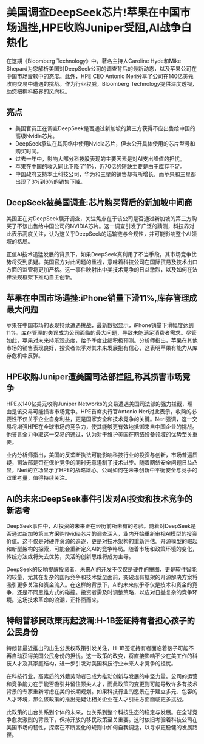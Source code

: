 # 美国调查DeepSeek芯片!苹果在中国市场遇挫,HPE收购Juniper受阻,AI战争白热化

在这期《Bloomberg Technology》中，著名主持人Caroline Hyde和Mike Shepard为您解析美国对DeepSeek公司的调查背后的最新动态，以及苹果公司在中国市场疲软中的态度。此外，HPE CEO Antonio Neri分享了公司在140亿美元收购交易中遭遇的挑战。作为行业权威，Bloomberg Technology提供深度透视，助您把握科技界的风向标。

## 亮点
- 美国官员正在调查DeepSeek是否通过新加坡的第三方获得不应出售给中国的高级Nvidia芯片。
- DeepSeek承认在其网络中使用Nvidia芯片，但未公开具体使用的芯片型号和购买时间。
- 过去一年中，影响大部分科技股表现的主要因素是对AI支出峰值的担忧。
- 苹果在中国的收入同比下降了11%，近70亿的短缺主要是由于库存不足。
- 中国政府支持本土科技公司，华为和三星的销售却有所增长，而苹果和三星都出现了3%到6%的销售下降。

## DeepSeek被美国调查:芯片购买背后的新加坡中间商
美国正在对DeepSeek展开调查，关注焦点在于该公司是否通过新加坡的第三方购买了不该出售给中国公司的NVIDIA芯片。这一调查引发了广泛的猜测，科技界对此表示高度关注，认为这关乎DeepSeek的运输链与合规性，并可能影响整个AI领域的格局。

正值AI技术迅猛发展的背景下，如果DeepSeek真利用了不当手段，其市场竞争优势将受到质疑。美国官方对此问题的重视，意味着科技公司在国际贸易及技术出口方面的监管将更加严格。这一事件映射出中美技术竞争的日益激烈，以及如何在法律法规框架下推动自主创新。

## 苹果在中国市场遇挫:iPhone销量下滑11%,库存管理成最大问题
苹果在中国市场的表现持续遭遇挑战，最新数据显示，iPhone销量下滑幅度达到11%。库存管理的失误成为公司面临的最大问题，导致未能满足消费者需求。尽管如此，苹果对未来持乐观态度，给予季度业绩积极预测。分析师指出，苹果在其他市场的销售表现良好，投资者似乎对其未来发展抱有信心，这表明苹果有能力从库存危机中反弹。

## HPE收购Juniper遭美国司法部拦阻,称其损害市场竞争
HPE以140亿美元收购Juniper Networks的交易遭遇美国司法部的强力拦截，理由是该交易可能损害市场竞争。HPE首席执行官Antonio Neri对此表示，收购的必要性不仅关乎企业自身利益，更是国家安全和技术竞争的关键。Neri强调，这一交易将增强HPE在全球市场的竞争力，使其能够更有效地抵御来自中国企业的挑战。他誓言全力争取这一交易的通过，认为对于维护美国在网络设备领域的优势至关重要。

业内分析师指出，美国的反垄断执法可能影响科技行业的投资与创新，市场普遍质疑，司法部是否在保护竞争的同时无意遏制了技术进步。随着网络安全问题日益凸显，Neri的立场显示了HPE的战略雄心。公司如何在未来创新中平衡安全与竞争的双重考量，值得持续关注。

## AI的未来:DeepSeek事件引发对AI投资和技术竞争的新思考
DeepSeek事件中，AI投资的未来正在经历前所未有的考验。随着对DeepSeek是否通过新加坡第三方采购Nvidia芯片的调查深入，业内开始重新审视AI模型的投资价值。这不仅是对硬件资源的追逐，更是对技术架构的重新评估。开源模型的崛起和新型架构的探索，可能会重新定义AI的竞争格局。随着市场和政策环境的变化，传统方法或将失去优势，灵活的创新思维将成为主导。

DeepSeek的反响提醒投资者，未来AI的开发不仅仅是硬件的拼图，更是软件智能的较量，尤其在复杂的国际竞争和技术壁垒面前，突破现有框架的开源解决方案将吸引更多关注和资金流入。在这样的背景下，AI的未来似乎不仅是技术和资金的竞争，还是不同思维方式的碰撞。投资者需及时调整策略，以应对日益复杂的竞争环境。这场技术革命的浪潮，正扑面而来。

## 特朗普移民政策再起波澜:H-1B签证持有者担心孩子的公民身份
特朗普最近推出的出生公民权政策引发关注，H-1B签证持有者面临着孩子可能不再自动获得美国公民身份的担忧。这一政策的改变，将直接影响不少在美工作的科技人才及其家庭结构，进一步引发对美国科技行业未来人才竞争的担忧。

在科技行业，高素质的外籍劳动者已成为推动创新与发展的中坚力量。公司的运营和竞争能力在于能否吸引并留住顶尖人才，而此政策的变更则可能导致许多有技术背景的专家重新考虑在美的长期规划。如果科技行业的愿景在于建立多元、包容的人才环境，那么该政策的推出无疑让相关企业在人才引进方面面临更多挑战。

此政策的出台关系到个体的未来，也关系到整个科技生态的稳定与发展。在全球竞争愈发激烈的背景下，保持开放的移民政策至关重要。这时依旧考验着科技公司在美国市场的韧性，探索在不断变化的规则中如何自我调适，以寻求更稳健的发展路径。